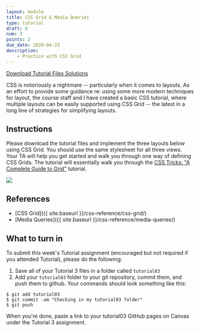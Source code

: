 ```yaml
---
layout: module
title: CSS Grid & Media Queries
type: tutorial
draft: 0
num: 3
points: 2
due_date: 2020-04-23
description: 
    - Practice with CSS Grid
---
```

<a href="/spring2020/course-files/tutorials/tutorial03.zip" class="nu-button">Download Tutorial Files <i class="fas fa-download"></i></a>
<a href="/spring2020/course-files/tutorials/tutorial03_solutions.zip" class="button">Solutions <i class="fas fa-download"></i></a>

CSS is notoriously a nightmare -- particularly when it comes to layouts. As an effort to provide some guidance re: using some more modern techniques for layout, the course staff and I have created a basic CSS tutorial, where multiple layouts can be easily supported using CSS Grid -- the latest in a long line of strategies for simplifying layouts.

## Instructions

Please download the tutorial files and implement the three layouts below using CSS Grid. You should use the same stylesheet for all three views. Your TA will help you get started and walk you through one way of defining CSS Grids. The tutorial will essentially walk you through the <a href="https://css-tricks.com/snippets/css/complete-guide-grid/" target="_blank">CSS Tricks: "A Complete Guide to Grid"</a> tutorial.

<img src="{{site.baseurl}}/assets/images/css-layouts.png">

## References
* [CSS Grid]({{ site.baseurl }}/css-reference/css-grid/)
* [Media Queries]({{ site.baseurl }}/css-reference/media-queries/)


## What to turn in
To submit this week's Tutorial assignment (encouraged but not required if you attended Tutorial), please do the following: 

1. Save all of your Tutorial 3 files in a folder called `tutorial03`
2. Add your `tutorial03` folder to your git repository, commit them, and push them to github. Your commands should look something like this:

```shell
$ git add tutorial03
$ git commit -am "Checking in my tutorial03 folder"
$ git push
```

When you're done, paste a link to your tutorial03 GitHub pages on Canvas under the Tutorial 3 assignment.


